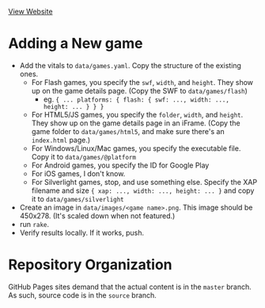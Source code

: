 [View Website](http://deengames.github.io)

# Adding a New game

- Add the vitals to `data/games.yaml`. Copy the structure of the existing ones.
  - For Flash games, you specify the `swf`, `width`, and `height`. They show up on the game details page. (Copy the SWF to `data/games/flash`)
    - eg. `{ ... platforms: { flash: { swf: ..., width: ..., height: ... } } }`
  - For HTML5/JS games, you specify the `folder`, `width`, and `height`. They show up on the game details page in an iFrame.  (Copy the game folder to `data/games/html5`, and make sure there's an `index.html` page.)
  - For Windows/Linux/Mac games, you specify the executable file. Copy it to `data/games/@platform`
  - For Android games, you specify the ID for Google Play
  - For iOS games, I don't know.
  - For Silverlight games, stop, and use something else. Specify the XAP filename and size `{ xap: ..., width: ..., height: ... }` and copy it to `data/games/silverlight`
- Create an image in `data/images/<game name>.png`. This image should be 450x278. (It's scaled down when not featured.)
- run `rake`.
- Verify results locally. If it works, push.

# Repository Organization

GitHub Pages sites demand that the actual content is in the `master` branch. As such, source code is in the `source` branch.